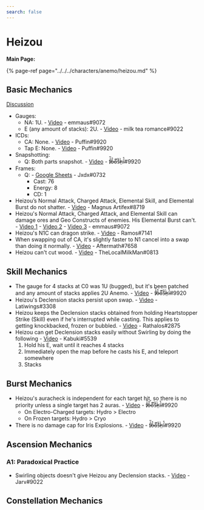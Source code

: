 ```yaml
---
search: false
---
```

 
# Heizou
 
**Main Page:**
 
{% page-ref page="../../../characters/anemo/heizou.md" %}
 
## Basic Mechanics

[Discussion](https://tickets.deeznuts.moe/transcripts/heizou-basic-mechanics)  

* Gauges:
    * NA: 1U. - [Video](https://youtu.be/6qH0JVJY-O0) -  emmaus\#9072
    * E \(any amount of stacks\): 2U. - [Video](https://youtu.be/yJ5xzR4NtnU) - milk tea romance\#9022
* ICDs:
    * CA: None. - [Video](https://youtu.be/KS_DS8LJzDU) - Puffin\#9920
    * Tap E: None. - [Video](https://youtu.be/DcwONCuqSOs) - Puffin\#9920
* Snapshotting:
    * Q: Both parts snapshot. - [Video](https://imgur.com/a/Nk0w5Yv) - f̸̒͂ỏ̶̂o̵͌̚s̶͊̏h̷̤̀ḯ̴̊\#9920
* Frames:
    * Q: - [Google Sheets](https://docs.google.com/spreadsheets/d/1iLUT8Tafwih3RZbNlA59w6-x5NQdgPvsMc86b7W92DQ/edit?usp=sharing) - Jxdx\#0732
        * Cast: 76
        * Energy: 8
        * CD: 1
* Heizou’s Normal Attack, Charged Attack, Elemental Skill, and Elemental Burst do not shatter. - [Video](https://imgur.com/a/MPhTuwO) - Magnus Artifex\#8719
* Heizou's Normal Attack, Charged Attack, and Elemental Skill can damage ores and Geo Constructs of enemies. His Elemental Burst can't. - [Video 1](https://youtu.be/PQlwFx2fIiY) - [Video 2](https://youtu.be/kf1ma37An1o) - [Video 3](https://youtu.be/Vo3qLF0n8m8) - emmaus\#9072
* Heizou's N1C can dragon strike. - [Video](https://youtu.be/nYXj3RFvG6g) - Ramos\#7141
* When swapping out of CA, it's slightly faster to N1 cancel into a swap than doing it normally. - [Video](https://youtu.be/l7AVyOa48Zk) - Aftermath\#7658
* Heizou can't cut wood. - [Video](https://youtu.be/d3pPNmUzqKw) - TheLocalMilkMan\#0813

## Skill Mechanics

* The gauge for 4 stacks at C0 was 1U \(bugged\), but it's been patched and any amount of stacks applies 2U Anemo. - [Video](https://imgur.com/a/Nk0w5Yv) - f̸̒͂ỏ̶̂o̵͌̚s̶͊̏h̷̤̀ḯ̴̊\#9920
* Heizou's Declension stacks persist upon swap. - [Video](https://youtu.be/iSs1i16M0pY) - Latiwings\#3308
* Heizou keeps the Declension stacks obtained from holding Heartstopper Strike (Skill) even if he's interrupted while casting. This applies to getting knockbacked, frozen or bubbled. - [Video](https://youtu.be/mz-GWcFCfh8) - Rathalos\#2875
* Heizou can get Declension stacks easily without Swirling by doing the following - [Video](https://imgur.com/a/dfNlRnW) - Kabuki\#5539
    1. Hold his E, wait until it reaches 4 stacks
    2. Immediately open the map before he casts his E, and teleport somewhere
    3. Stacks
 
## Burst Mechanics

* Heizou's auracheck is independent for each target hit, so there is no priority unless a single target has 2 auras. - [Video](https://imgur.com/a/Nk0w5Yv) - f̸̒͂ỏ̶̂o̵͌̚s̶͊̏h̷̤̀ḯ̴̊\#9920
    * On Electro-Charged targets: Hydro > Electro
    * On Frozen targets: Hydro > Cryo
* There is no damage cap for Iris Explosions. - [Video](https://imgur.com/a/bl1nqiJ) - f̸̒͂ỏ̶̂o̵͌̚s̶͊̏h̷̤̀ḯ̴̊\#9920

## Ascension Mechanics

### A1: Paradoxical Practice

* Swirling objects doesn't give Heizou any Declension stacks. - [Video](https://imgur.com/a/Uq1FPwy) - Jarv\#9022

## Constellation Mechanics
 
